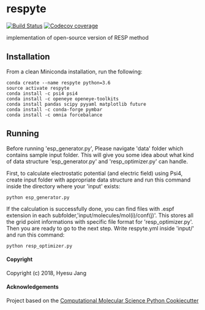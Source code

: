respyte
==============================
[//]: # (Badges)
[![Build Status](https://travis-ci.org/lpwgroup/respyte.svg?branch=master)](https://travis-ci.org/lpwgroup/respyte)
[![Codecov coverage](https://img.shields.io/codecov/c/github/lpwgroup/respyte.svg?logo=Codecov&logoColor=white)](https://codecov.io/gh/lpwgroup/respyte) 

implementation of open-source version of RESP method

## Installation
From a clean Miniconda installation, run the following:

```
conda create --name respyte python=3.6
source activate respyte
conda install -c psi4 psi4
conda install -c openeye openeye-toolkits
conda install pandas scipy pyyaml matplotlib future
conda install -c conda-forge pymbar
conda install -c omnia forcebalance
```

## Running
Before running 'esp_generator.py', Please navigate 'data' folder which contains sample input folder. This will give you 
some idea about what kind of data structure 'esp_generator.py' and 'resp_optimizer.py' can handle. 

First, to calculate electrostatic potential (and electric field) using Psi4, create input folder with appropriate data structure and run this command inside the directory where your 'input' exists:

`python esp_generator.py`

If the calculation is successfully done, you can find files with .espf extension in each subfolder,'input/molecules/mol(i)/conf(j)'. This stores all the grid point informations with specific file format for 'resp_optimizer.py'. Then you are ready to go to the next step. Write respyte.yml inside 'input/' and run this command:

`python resp_optimizer.py`


#### Copyright

Copyright (c) 2018, Hyesu Jang


#### Acknowledgements

Project based on the
[Computational Molecular Science Python Cookiecutter](https://github.com/molssi/cookiecutter-cms)

